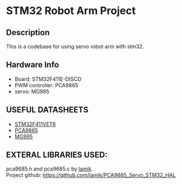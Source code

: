 # STM32 Robot Arm Project
## Description
This is a codebase for using servo robot arm with stm32.
## Hardware Info
- Board: STM32F411E-DISCO
- PWM controller: PCA9865
- servo: MG995
## USEFUL DATASHEETS
- [STM32F411VET6](https://www.micro-semiconductor.com/datasheet/ea-STM32F411VCT6TR.pdf)
- [PCA9865](https://cdn-shop.adafruit.com/datasheets/PCA9685.pdf)
- [MG995](https://datasheetspdf.com/pdf-file/839879/ETC/MG995/1)
## EXTERAL LIBRARIES USED:
pca9685.h and pca9685.c by [lamik](https://github.com/lamik).\
Project github: https://github.com/lamik/PCA9685_Servo_STM32_HAL
